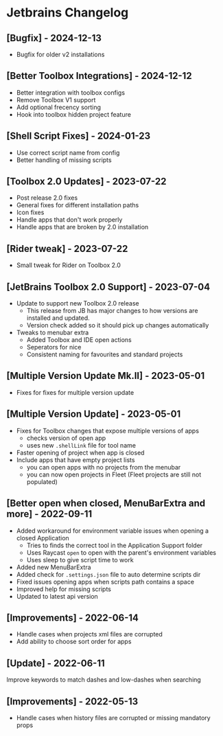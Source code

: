 # Jetbrains Changelog

## [Bugfix] - 2024-12-13

- Bugfix for older v2 installations

## [Better Toolbox Integrations] - 2024-12-12

- Better integration with toolbox configs
- Remove Toolbox V1 support
- Add optional frecency sorting
- Hook into toolbox hidden project feature

## [Shell Script Fixes] - 2024-01-23

- Use correct script name from config
- Better handling of missing scripts 

## [Toolbox 2.0 Updates] - 2023-07-22

- Post release 2.0 fixes
- General fixes for different installation paths
- Icon fixes
- Handle apps that don't work properly
- Handle apps that are broken by 2.0 installation

## [Rider tweak] - 2023-07-22

- Small tweak for Rider on Toolbox 2.0

## [JetBrains Toolbox 2.0 Support] - 2023-07-04

- Update to support new Toolbox 2.0 release
  - This release from JB has major changes to how versions are installed and updated.
  - Version check added so it should pick up changes automatically
- Tweaks to menubar extra
  - Added Toolbox and IDE open actions
  - Seperators for nice
  - Consistent naming for favourites and standard projects

## [Multiple Version Update Mk.II] - 2023-05-01

- Fixes for fixes for multiple version update

## [Multiple Version Update] - 2023-05-01

- Fixes for Toolbox changes that expose multiple versions of apps
  - checks version of open app
  - uses new `.shellLink` file for tool name
- Faster opening of project when app is closed
- Include apps that have empty project lists
  - you can open apps with no projects from the menubar 
  - you can now open projects in Fleet (Fleet projects are still not populated)

## [Better open when closed, MenuBarExtra and more] - 2022-09-11

- Added workaround for environment variable issues when opening a closed Application
  - Tries to finds the correct tool in the Application Support folder 
  - Uses Raycast `open` to open with the parent's environment variables
  - Uses sleep to give script time to work
- Added new MenuBarExtra
- Added check for `.settings.json` file to auto determine scripts dir 
- Fixed issues opening apps when scripts path contains a space 
- Improved help for missing scripts
- Updated to latest api version

## [Improvements] - 2022-06-14

- Handle cases when projects xml files are corrupted
- Add ability to choose sort order for apps

 ## [Update] - 2022-06-11

Improve keywords to match dashes and low-dashes when searching

## [Improvements] - 2022-05-13

- Handle cases when history files are corrupted or missing mandatory props
